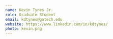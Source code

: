 ```yaml
---
name: Kevin Tynes Jr.
role: Graduate Student
email: kdtynes@gatech.edu
website: https://www.linkedin.com/in/kdtynes/
photo: kevin.png
---
```

